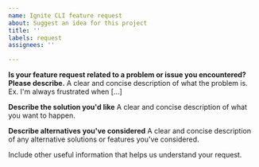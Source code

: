```yaml
---
name: Ignite CLI feature request
about: Suggest an idea for this project
title: ''
labels: request
assignees: ''

---
```


**Is your feature request related to a problem or issue you encountered? Please describe.**
A clear and concise description of what the problem is. Ex. I'm always frustrated when [...]

**Describe the solution you'd like**
A clear and concise description of what you want to happen.

**Describe alternatives you've considered**
A clear and concise description of any alternative solutions or features you've considered.

Include other useful information that helps us understand your request.
